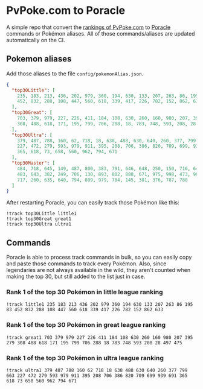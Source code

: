 # PvPoke.com to Poracle
A simple repo that convert the [rankings of PvPoke.com](https://pvpoke.com/rankings/) to [Poracle](https://github.com/KartulUdus/PoracleJS) commands or Pokémon aliases. 
All of those commands/aliases are updated automatically on the CI.

## Pokemon aliases
Add those aliases to the file `config/pokemonAlias.json`. 

<!-- aliases-start -->
```json
{
  "top30Little": [
    235, 183, 213, 436, 202, 979, 360, 194, 630, 133, 207, 263, 86, 195, 83,
    452, 832, 288, 108, 447, 560, 618, 339, 417, 226, 782, 152, 862, 633
  ],
  "top30Great": [
    703, 379, 979, 227, 226, 411, 184, 108, 630, 260, 160, 980, 207, 395, 279,
    308, 488, 618, 171, 195, 799, 706, 288, 18, 783, 748, 593, 208, 28, 497, 475
  ],
  "top30Ultra": [
    379, 487, 788, 160, 62, 718, 18, 638, 488, 630, 640, 260, 377, 799, 663,
    227, 472, 279, 593, 979, 911, 395, 208, 706, 386, 820, 709, 699, 939, 691,
    365, 618, 73, 658, 560, 962, 794, 671
  ],
  "top30Master": [
    484, 718, 645, 149, 487, 800, 383, 791, 646, 648, 250, 150, 716, 644, 713,
    483, 643, 382, 249, 706, 130, 893, 802, 888, 671, 975, 998, 473, 901, 445,
    717, 260, 635, 640, 794, 809, 979, 784, 145, 381, 376, 787, 788
  ]
}
```
<!-- aliases-end -->

After restarting Poracle, you can easily track those Pokémon like this:
```shell
!track top30Little little1
!track top30Great great1
!track top30Ultra ultra1
```

## Commands
Poracle is able to process track commands in bulk, so you can easily copy and paste those commands to track every Pokémon. 
Also, since legendaries are not always available in the wild, they aren't counted when making the top 30, but still added to the list just in case.

### Rank 1 of the top 30 Pokémon in little league ranking
<!-- top30little-start -->
```
!track little1 235 183 213 436 202 979 360 194 630 133 207 263 86 195 83 452 832 288 108 447 560 618 339 417 226 782 152 862 633
```
<!-- top30little-end -->

### Rank 1 of the top 30 Pokémon in great league ranking
<!-- top30great-start -->
```
!track great1 703 379 979 227 226 411 184 108 630 260 160 980 207 395 279 308 488 618 171 195 799 706 288 18 783 748 593 208 28 497 475
```
<!-- top30great-end -->

### Rank 1 of the top 30 Pokémon in ultra league ranking
<!-- top30ultra-start -->
```
!track ultra1 379 487 788 160 62 718 18 638 488 630 640 260 377 799 663 227 472 279 593 979 911 395 208 706 386 820 709 699 939 691 365 618 73 658 560 962 794 671
```
<!-- top30ultra-end -->
